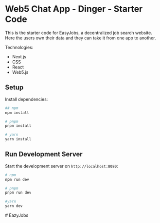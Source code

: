 # Web5 Chat App - Dinger - Starter Code

This is the starter code for EasyJobs, a decentralized job search website. Here the users own their data and they can take it from one app to another.

Technologies:

- Next.js
- CSS
- React
- Web5.js

## Setup

Install dependencies:

```bash
## npm 
npm install

# pnpm
pnpm install

# yarn
yarn install
```

## Run Development Server

Start the development server on `http://localhost:8080`:

```bash
# npm
npm run dev

# pnpm
pnpm run dev

#yarn 
yarn dev
```
#   E a z y J o b s 
 
 
